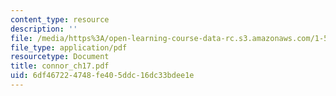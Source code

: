 ```yaml
---
content_type: resource
description: ''
file: /media/https%3A/open-learning-course-data-rc.s3.amazonaws.com/1-561-motion-based-design-fall-2003/6df467224748fe405ddc16dc33bdee1e_connor_ch17.pdf
file_type: application/pdf
resourcetype: Document
title: connor_ch17.pdf
uid: 6df46722-4748-fe40-5ddc-16dc33bdee1e
---
```

